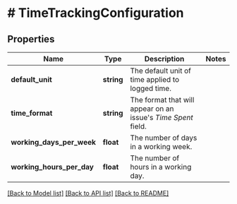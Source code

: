 # # TimeTrackingConfiguration

## Properties

Name | Type | Description | Notes
------------ | ------------- | ------------- | -------------
**default_unit** | **string** | The default unit of time applied to logged time. |
**time_format** | **string** | The format that will appear on an issue&#39;s *Time Spent* field. |
**working_days_per_week** | **float** | The number of days in a working week. |
**working_hours_per_day** | **float** | The number of hours in a working day. |

[[Back to Model list]](../../README.md#models) [[Back to API list]](../../README.md#endpoints) [[Back to README]](../../README.md)
